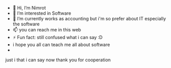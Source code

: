- 👋 Hi, I’m Nimrot
- 👀 I’m interested in Software
- 🌱 I’m currently works as accounting but i'm so prefer about IT especially the software  
- 📫 you can reach me in this web
- ⚡ Fun fact: still confused what i can say :D
- i hope you all can teach me all about software
- 
just i that i can say now
thank you for cooperation


<!---
ian87s/ian87s is a ✨ special ✨ repository because its `README.md` (this file) appears on your GitHub profile.
You can click the Preview link to take a look at your changes.
--->

